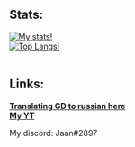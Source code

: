 ## Stats:

[![My stats!](https://github-readme-stats.vercel.app/api?username=JaanDev&theme=tokyonight&show_icons=true)](https://github.com/anuraghazra/github-readme-statss)
<br/>
[![Top Langs!](https://github-readme-stats.vercel.app/api/top-langs/?username=JaanDev&theme=tokyonight&show_icons=true&langs_count=10&layout=compact)](https://github.com/anuraghazra/github-readme-stats)
<br/>
<br/>
## Links:
[**Translating GD to russian here**](https://discord.gg/HyfQN4BJSc)<br/>
[**My YT**](https://www.youtube.com/channel/UCf7sbGDC2bNIQz3kbFLYFoQ)

My discord: Jaan#2897
